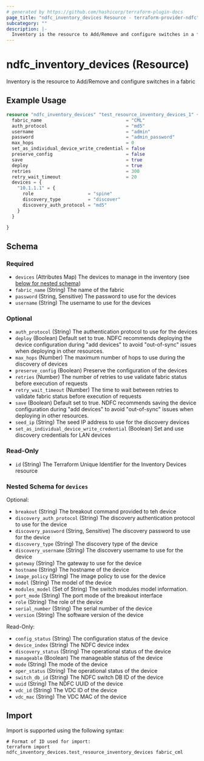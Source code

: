 ```yaml
---
# generated by https://github.com/hashicorp/terraform-plugin-docs
page_title: "ndfc_inventory_devices Resource - terraform-provider-ndfc"
subcategory: ""
description: |-
  Inventory is the resource to Add/Remove and configure switches in a fabric
---
```


# ndfc_inventory_devices (Resource)

Inventory is the resource to Add/Remove and configure switches in a fabric

## Example Usage

```terraform
resource "ndfc_inventory_devices" "test_resource_inventory_devices_1" {
  fabric_name                               = "CML"
  auth_protocol                             = "md5"
  username                                  = "admin"
  password                                  = "admin_password"
  max_hops                                  = 0
  set_as_individual_device_write_credential = false
  preserve_config                           = false
  save                                      = true
  deploy                                    = true
  retries                                   = 300
  retry_wait_timeout                        = 20
  devices = {
    "10.1.1.1" = {
      role                    = "spine"
      discovery_type          = "discover"
      discovery_auth_protocol = "md5"
    }
  }

}
```

<!-- schema generated by tfplugindocs -->
## Schema

### Required

- `devices` (Attributes Map) The devices to manage in the inventory (see [below for nested schema](#nestedatt--devices))
- `fabric_name` (String) The name of the fabric
- `password` (String, Sensitive) The password to use for the devices
- `username` (String) The username to use for the devices

### Optional

- `auth_protocol` (String) The authentication protocol to use for the devices
- `deploy` (Boolean) Default set to true. NDFC recommends deploying the device configuration during "add devices" to avoid "out-of-sync" issues when deploying in other resources.
- `max_hops` (Number) The maximum number of hops to use during the discovery of devices
- `preserve_config` (Boolean) Preserve the configuration of the devices
- `retries` (Number) The number of retries to use validate fabric status before execution of requests
- `retry_wait_timeout` (Number) The time to wait between retries to validate fabric status before execution of requests
- `save` (Boolean) Default set to true. NDFC recommends saving the device configuration during "add devices" to avoid "out-of-sync" issues when deploying in other resources.
- `seed_ip` (String) The seed IP address to use for the discovery devices
- `set_as_individual_device_write_credential` (Boolean) Set and use discovery credentials for LAN devices

### Read-Only

- `id` (String) The Terraform Unique Identifier for the Inventory Devices resource

<a id="nestedatt--devices"></a>
### Nested Schema for `devices`

Optional:

- `breakout` (String) The breakout command provided to teh device
- `discovery_auth_protocol` (String) The discovery authentication protocol to use for the device
- `discovery_password` (String, Sensitive) The discovery password to use for the device
- `discovery_type` (String) The discovery type of the device
- `discovery_username` (String) The discovery username to use for the device
- `gateway` (String) The gateway to use for the device
- `hostname` (String) The hostname of the device
- `image_policy` (String) The image policy to use for the device
- `model` (String) The model of the device
- `modules_model` (Set of String) The switch modules model information.
- `port_mode` (String) The port mode of the breakout interface
- `role` (String) The role of the device
- `serial_number` (String) The serial number of the device
- `version` (String) The software version of the device

Read-Only:

- `config_status` (String) The configuration status of the device
- `device_index` (String) The NDFC device index
- `discovery_status` (String) The operational status of the device
- `manageable` (Boolean) The manageable status of the device
- `mode` (String) The mode of the device
- `oper_status` (String) The operational status of the device
- `switch_db_id` (String) The NDFC switch DB ID of the device
- `uuid` (String) The NDFC UUID of the device
- `vdc_id` (String) The VDC ID of the device
- `vdc_mac` (String) The VDC MAC of the device

## Import

Import is supported using the following syntax:

```shell
# Format of ID used for import:
terraform import ndfc_inventory_devices.test_resource_inventory_devices fabric_cml
```
